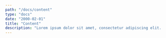 ```yaml
---
path: "/docs/content"
type: "docs"
date: "2000-02-01"
title: "Content"
description: "Lorem ipsum dolor sit amet, consectetur adipiscing elit. Nunc tempus laoreet leo sit amet iaculis."
---
```

